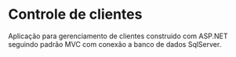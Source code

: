 # Controle de clientes

Aplicação para gerenciamento de clientes construido com ASP.NET seguindo padrão MVC com conexão a banco de dados SqlServer.
